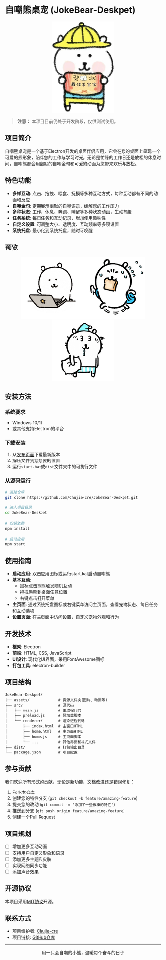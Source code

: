 # 自嘲熊桌宠 (JokeBear-Deskpet)

<p align="center">
  <img src="assets/pet.png" alt="自嘲熊桌宠" width="200"/>
</p>

> **注意：** 本项目目前仍处于开发阶段，仅供测试使用。

## 项目简介

自嘲熊桌宠是一个基于Electron开发的桌面伴侣应用，它会在您的桌面上呈现一个可爱的熊形象，陪伴您的工作与学习时光。无论是忙碌的工作日还是放松的休息时间，自嘲熊都会用幽默的自嘲金句和可爱的动画为您带来欢乐与放松。

## 特色功能

- **多样互动**: 点击、拖拽、喂食、抚摸等多种互动方式，每种互动都有不同的动画和反应
- **自嘲金句**: 定期展示幽默的自嘲语录，缓解您的工作压力
- **多种状态**: 工作、休息、奔跑、睡醒等多种状态动画，生动有趣
- **任务系统**: 每日任务和互动记录，增加使用趣味性
- **自定义设置**: 可调整大小、透明度、互动频率等多项设置
- **系统托盘**: 最小化到系统托盘，随时可唤醒

## 预览

<p align="center">
  <img src="assets/自嘲熊work.gif" alt="自嘲熊工作" width="200"/>
  <img src="assets/自嘲熊run.gif" alt="自嘲熊奔跑" width="200"/>
  <img src="assets/自嘲熊睡醒.gif" alt="自嘲熊睡醒" width="200"/>
</p>

## 安装方法

### 系统要求
- Windows 10/11
- 或其他支持Electron的平台

### 下载安装
1. 从[发布页面](https://github.com/Chujie-cre/JokeBear-Deskpet/releases)下载最新版本
2. 解压文件到您想要的位置
3. 运行`start.bat`或`dist`文件夹中的可执行文件

### 从源码运行
```bash
# 克隆仓库
git clone https://github.com/Chujie-cre/JokeBear-Deskpet.git

# 进入项目目录
cd JokeBear-Deskpet

# 安装依赖
npm install

# 启动应用
npm start
```

## 使用指南

- **启动应用**: 双击应用图标或运行start.bat启动自嘲熊
- **基本互动**: 
  - 鼠标点击熊熊触发随机互动
  - 拖拽熊熊到桌面任意位置
  - 右键点击打开菜单
- **主页面**: 通过系统托盘图标或右键菜单访问主页面，查看宠物状态、每日任务和互动选项
- **设置页面**: 在主页面中访问设置，自定义宠物外观和行为

## 开发技术

- **框架**: Electron
- **前端**: HTML, CSS, JavaScript
- **UI设计**: 现代化UI界面，采用FontAwesome图标
- **打包工具**: electron-builder

## 项目结构

```
JokeBear-Deskpet/
├── assets/             # 资源文件夹(图片、动画等)
├── src/                # 源代码
│   ├── main.js         # 主进程代码
│   ├── preload.js      # 预加载脚本
│   └── renderer/       # 渲染进程代码
│       ├── index.html  # 主窗口HTML
│       ├── home.html   # 主页面HTML
│       ├── home.js     # 主页面脚本
│       └── ...         # 其他界面和样式文件
├── dist/               # 打包输出目录
└── package.json        # 项目配置
```

## 参与贡献

我们欢迎所有形式的贡献，无论是新功能、文档改进还是错误修复：

1. Fork本仓库
2. 创建您的特性分支 (`git checkout -b feature/amazing-feature`)
3. 提交您的改动 (`git commit -m '添加了一些很棒的特性'`)
4. 推送到分支 (`git push origin feature/amazing-feature`)
5. 创建一个Pull Request

## 项目规划

- [ ] 增加更多互动动画
- [ ] 支持用户自定义形象和语录
- [ ] 添加更多主题和皮肤
- [ ] 实现网络同步功能
- [ ] 添加声音效果

## 开源协议

本项目采用[MIT协议](LICENSE)开源。

## 联系方式

- 项目维护者: [Chujie-cre](https://github.com/Chujie-cre)
- 项目链接: [GitHub仓库](https://github.com/Chujie-cre/JokeBear-Deskpet)

---

<p align="center">用一只会自嘲的小熊，温暖每个奋斗的日子</p>
